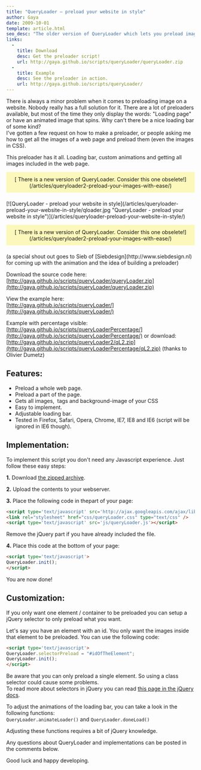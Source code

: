 ```yaml
---
title: "QueryLoader – preload your website in style"
author: Gaya
date: 2009-10-01
template: article.html
seo_desc: "The older version of QueryLoader which lets you preload images on your website using jQuery. Please use QueryLoader2 for better browser support."
links:
  -
    title: Download
    desc: Get the preloader script!
    url: http://gaya.github.io/scripts/queryLoader/queryLoader.zip
  -
    title: Example
    desc: See the preloader in action.
    url: http://gaya.github.io/scripts/queryLoader/
---
```

There is always a minor problem when it comes to preloading image on a website. Nobody really has a full solution for it. There are a lot of preloaders available, but most of the time they only display the words: "Loading page" or have an animated image that spins. Why can't there be a nice loading bar of some kind?  
 I've gotten a few request on how to make a preloader, or people asking me how to get all the images of a web page and preload them (even the images in CSS).

This preloader has it all. Loading bar, custom animations and getting all images included in the web page.

<div style="background-color: #fcf8bb; text-align: center; margin-bottom: 1.5em; padding: 0.75em;">[ There is a new version of QueryLoader. Consider this one obselete!](/articles/queryloader2-preload-your-images-with-ease/)</div>[![QueryLoader - preload your website in style](/articles/queryloader-preload-your-website-in-style/qloader.jpg "QueryLoader - preload your website in style")](/articles/queryloader-preload-your-website-in-style/)

<span class="more"></span>

<div style="background-color: #fcf8bb; text-align: center; margin-bottom: 1.5em; padding: 0.75em;">[ There is a new version of QueryLoader. Consider this one obselete!](/articles/queryloader2-preload-your-images-with-ease/)</div>(a special shout out goes to Sieb of [Siebdesign](http://www.siebdesign.nl) for coming up with the animation and the idea of building a preloader)

Download the source code here:  
[http://gaya.github.io/scripts/queryLoader/queryLoader.zip](http://gaya.github.io/scripts/queryLoader/queryLoader.zip)

View the example here:  
[http://gaya.github.io/scripts/queryLoader/](http://gaya.github.io/scripts/queryLoader/)

Example with percentage visible:  
[http://gaya.github.io/scripts/queryLoaderPercentage/](http://gaya.github.io/scripts/queryLoaderPercentage/) or download: [http://gaya.github.io/scripts/queryLoader2/qL2.zip](http://gaya.github.io/scripts/queryLoaderPercentage/qL2.zip) (thanks to Olivier Dumetz)

Features:
---------

- Preload a whole web page.
- Preload a part of the page.
- Gets all images, <img> tags and background-image of your CSS
- Easy to implement.
- Adjustable loading bar.
- Tested in Firefox, Safari, Opera, Chrome, IE7, IE8 and IE6 (script will be ignored in IE6 though).

Implementation:
---------------

To implement this script you don't need any Javascript experience. Just follow these easy steps:

**1.** Download [the zipped archive](http://gaya.github.io/scripts/queryLoader/queryLoader.zip).

**2.** Upload the contents to your webserver.

**3.** Place the following code in thepart of your page:


```html
<script type='text/javascript' src='http://ajax.googleapis.com/ajax/libs/jquery/1.3/jquery.min.js'></script>
<link rel="stylesheet" href="css/queryLoader.css" type="text/css" />
<script type='text/javascript' src='js/queryLoader.js'></script>
```


Remove the jQuery part if you have already included the file.

**4.** Place this code at the bottom of your page:


```html
<script type='text/javascript'>
QueryLoader.init();
</script>
```


You are now done!

Customization:
--------------

If you only want one element / container to be preloaded you can setup a jQuery selector to only preload what you want.

Let's say you have an element with an id. You only want the images inside that element to be preloaded. You can use the following code:


```html
<script type='text/javascript'>
QueryLoader.selectorPreload = "#idOfTheElement";
QueryLoader.init();
</script>
```


Be aware that you can only preload a single element. So using a class selector could cause some problems.  
 To read more about selectors in jQuery you can read [this page in the jQuery docs](http://docs.jquery.com/Selectors).

To adjust the animations of the loading bar, you can take a look in the following functions:  
 `QueryLoader.animateLoader()` and `QueryLoader.doneLoad()`

Adjusting these functions requires a bit of jQuery knowledge.

Any questions about QueryLoader and implementations can be posted in the comments below.

Good luck and happy developing.